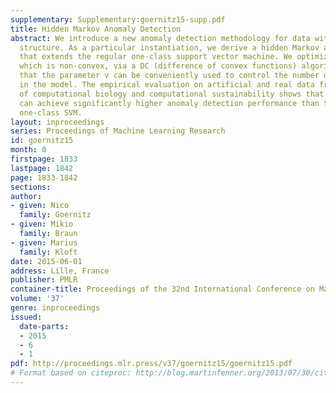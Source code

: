 ```yaml
---
supplementary: Supplementary:goernitz15-supp.pdf
title: Hidden Markov Anomaly Detection
abstract: We introduce a new anomaly detection methodology for data with latent dependency
  structure. As a particular instantiation, we derive a hidden Markov anomaly detector
  that extends the regular one-class support vector machine. We optimize the approach,
  which is non-convex, via a DC (difference of convex functions) algorithm, and show
  that the parameter v can be conveniently used to control the number of outliers
  in the model. The empirical evaluation on artificial and real data from the domains
  of computational biology and computational sustainability shows that the approach
  can achieve significantly higher anomaly detection performance than the regular
  one-class SVM.
layout: inproceedings
series: Proceedings of Machine Learning Research
id: goernitz15
month: 0
firstpage: 1833
lastpage: 1842
page: 1833-1842
sections: 
author:
- given: Nico
  family: Goernitz
- given: Mikio
  family: Braun
- given: Marius
  family: Kloft
date: 2015-06-01
address: Lille, France
publisher: PMLR
container-title: Proceedings of the 32nd International Conference on Machine Learning
volume: '37'
genre: inproceedings
issued:
  date-parts:
  - 2015
  - 6
  - 1
pdf: http://proceedings.mlr.press/v37/goernitz15/goernitz15.pdf
# Format based on citeproc: http://blog.martinfenner.org/2013/07/30/citeproc-yaml-for-bibliographies/
---
```

